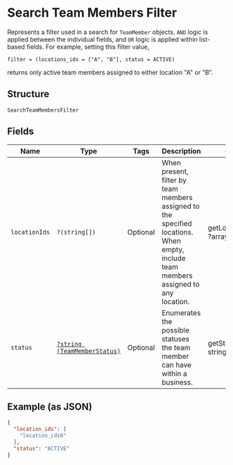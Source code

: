 
# Search Team Members Filter

Represents a filter used in a search for `TeamMember` objects. `AND` logic is applied
between the individual fields, and `OR` logic is applied within list-based fields.
For example, setting this filter value,

```
filter = (locations_ids = ["A", "B"], status = ACTIVE)
```

returns only active team members assigned to either location "A" or "B".

## Structure

`SearchTeamMembersFilter`

## Fields

| Name | Type | Tags | Description | Getter | Setter |
|  --- | --- | --- | --- | --- | --- |
| `locationIds` | `?(string[])` | Optional | When present, filter by team members assigned to the specified locations.<br>When empty, include team members assigned to any location. | getLocationIds(): ?array | setLocationIds(?array locationIds): void |
| `status` | [`?string (TeamMemberStatus)`](/doc/models/team-member-status.md) | Optional | Enumerates the possible statuses the team member can have within a business. | getStatus(): ?string | setStatus(?string status): void |

## Example (as JSON)

```json
{
  "location_ids": [
    "location_ids0"
  ],
  "status": "ACTIVE"
}
```

